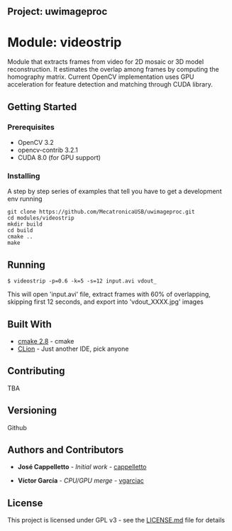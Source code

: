## Project: uwimageproc
# Module: videostrip

Module that extracts frames from video for 2D mosaic or 3D model reconstruction. It estimates the overlap among frames by computing the homography matrix. Current OpenCV implementation uses GPU acceleration for feature detection and matching through CUDA library.

## Getting Started


### Prerequisites

* OpenCV 3.2
* opencv-contrib 3.2.1
* CUDA 8.0 (for GPU support)


### Installing

A step by step series of examples that tell you have to get a development env running


```
git clone https://github.com/MecatronicaUSB/uwimageproc.git
cd modules/videostrip
mkdir build
cd build
cmake ..
make
```

## Running 

```
$ videostrip -p=0.6 -k=5 -s=12 input.avi vdout_
```

This will open 'input.avi' file, extract frames with 60% of overlapping, skipping first 12 seconds, and export into 'vdout_XXXX.jpg' images


## Built With
* [cmake 2.8](https://cmake.org/) - cmake
* [CLion](https://www.jetbrains.com/clion/) - Just another IDE, pick anyone

## Contributing

TBA

## Versioning

Github

## Authors and Contributors

* **José Cappelletto** - *Initial work* - [cappelletto](https://github.com/cappelletto)

* **Víctor García** - *CPU/GPU merge* - [vgarciac](https://github.com/vgarciac)

## License

This project is licensed under GPL v3 - see the [LICENSE.md](LICENSE.md) file for details

